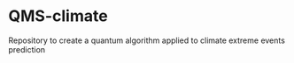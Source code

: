 # QMS-climate
Repository to create a quantum algorithm applied to climate extreme events prediction
